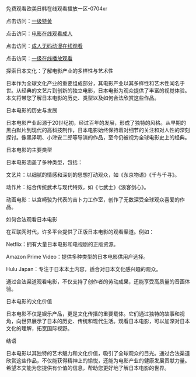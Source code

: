 
免费观看欧美日韩在线观看播放一区-0704xr


点击访问：<a href="https://vassv.pages.dev/">一级特黄</a>

点击访问：<a href="https://https://rtj-3zo.pages.dev/">电影在线观看成人</a>

点击访问：<a href="https://gsd-agv.pages.dev/">成人无码动漫在线观看</a>

点击访问：<a href="https://fdhf-454.pages.dev/">一级在线播放观看</a>


探索日本文化：了解电影产业的多样性与艺术性  


日本作为全球文化产业的重要组成部分，其电影产业以其多样性和艺术性闻名于世。从经典的文艺片到创新的独立电影，日本电影为观众提供了丰富的视觉体验。本文将带您了解日本电影的历史、类型以及如何合法欣赏这些作品。  


日本电影的历史与发展

日本电影产业起源于20世纪初，经过百年的发展，形成了独特的风格。从早期的黑白默片到现代的高科技制作，日本电影始终保持着对细节的关注和对人性的深刻探讨。像黑泽明、小津安二郎等导演的作品，至今仍被视为全球电影史上的经典。  


日本电影的主要类型

日本电影涵盖了多种类型，包括：  



文艺片：以细腻的情感和深刻的思想打动观众，如《东京物语》《千与千寻》。  

动作片：结合传统武术与现代特效，如《七武士》《浪客剑心》。  

动画电影：以宫崎骏为代表的吉卜力工作室，创作了无数深受全球观众喜爱的作品。


如何合法观看日本电影

在互联网时代，许多平台提供了正版日本电影的观看渠道。例如：  



Netflix：拥有大量日本电影和电视剧的正版资源。  

Amazon Prime Video：提供多种类型的日本电影供用户选择。  

Hulu Japan：专注于日本本土内容，适合对日本文化感兴趣的观众。


通过合法渠道观看电影，不仅支持了创作者的劳动成果，还能享受高质量的音画体验。  


日本电影的文化价值

日本电影不仅是娱乐产品，更是文化传播的重要载体。它们通过独特的故事和视角，向世界展示了日本的历史、传统和现代生活。观看日本电影，可以加深对日本文化的理解，拓宽国际视野。  


结语

日本电影以其独特的艺术魅力和文化价值，吸引了全球观众的目光。通过合法渠道欣赏这些作品，不仅能获得精神上的愉悦，还能为电影产业的健康发展贡献力量。希望本文能为您提供有价值的信息，帮助您更好地了解日本电影的世界。  



<span style="display:none;">[Canonical link](https://github.com/lqh20250704/000011）</span>

